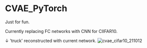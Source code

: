 # CVAE_PyTorch
Just for fun.

Currently replacing FC networks with CNN for CIIFAR10.

↓ 'truck' reconstructed with current network.
![cvae_cifar10_211012](https://user-images.githubusercontent.com/75618251/136964869-3f3b53af-3c7b-4c89-8fba-c9cb31aaa9fa.png)
